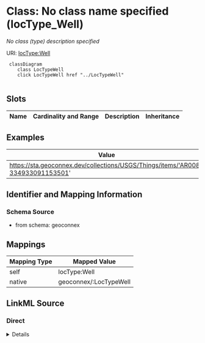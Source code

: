 

# Class: No class name specified (locType_Well)


_No class (type) description specified_





URI: [locType:Well](locType:Well)






```mermaid
 classDiagram
    class LocTypeWell
    click LocTypeWell href "../LocTypeWell"
      
```




<!-- no inheritance hierarchy -->


## Slots

| Name | Cardinality and Range | Description | Inheritance |
| ---  | --- | --- | --- |










## Examples

| Value |
| --- |
| https://sta.geoconnex.dev/collections/USGS/Things/items/'AR008-334933091153501' |


## Identifier and Mapping Information







### Schema Source


* from schema: geoconnex




## Mappings

| Mapping Type | Mapped Value |
| ---  | ---  |
| self | locType:Well |
| native | geoconnex/:LocTypeWell |







## LinkML Source

<!-- TODO: investigate https://stackoverflow.com/questions/37606292/how-to-create-tabbed-code-blocks-in-mkdocs-or-sphinx -->

### Direct

<details>
```yaml
name: locType_Well
conforms_to: No schema conformance document specified
description: No class (type) description specified
title: No class name specified
notes:
- Class with 2987 occurrences.
examples:
- value: https://sta.geoconnex.dev/collections/USGS/Things/items/'AR008-334933091153501'
from_schema: geoconnex
rank: 1000
class_uri: locType:Well

```
</details>

### Induced

<details>
```yaml
name: locType_Well
conforms_to: No schema conformance document specified
description: No class (type) description specified
title: No class name specified
notes:
- Class with 2987 occurrences.
examples:
- value: https://sta.geoconnex.dev/collections/USGS/Things/items/'AR008-334933091153501'
from_schema: geoconnex
rank: 1000
class_uri: locType:Well

```
</details>